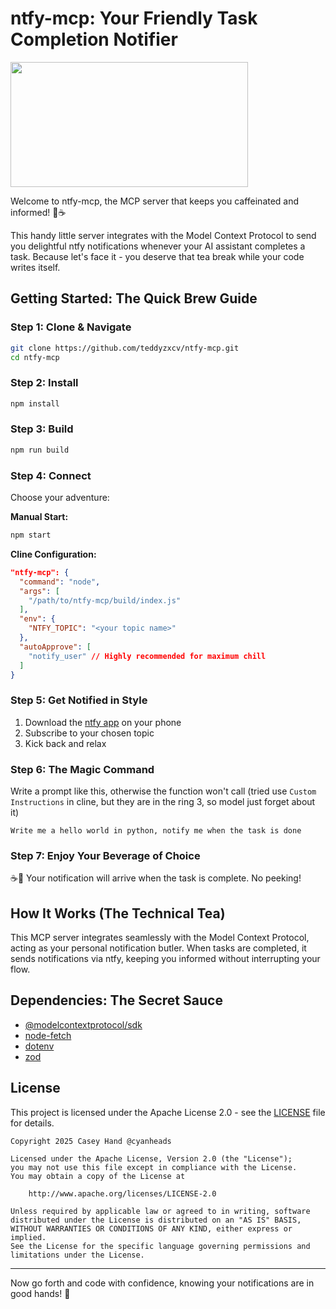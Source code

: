 # ntfy-mcp: Your Friendly Task Completion Notifier

<a href="https://glama.ai/mcp/servers/@teddyzxcv/ntfy-mcp">
  <img width="380" height="200" src="https://glama.ai/mcp/servers/@teddyzxcv/ntfy-mcp/badge" />
</a>

Welcome to ntfy-mcp, the MCP server that keeps you caffeinated and informed! 🚀☕️

This handy little server integrates with the Model Context Protocol to send you delightful ntfy notifications whenever your AI assistant completes a task. Because let's face it - you deserve that tea break while your code writes itself.

## Getting Started: The Quick Brew Guide

### Step 1: Clone & Navigate
```bash
git clone https://github.com/teddyzxcv/ntfy-mcp.git
cd ntfy-mcp
```

### Step 2: Install 
```bash
npm install
```

### Step 3: Build 
```bash
npm run build
```

### Step 4: Connect
Choose your adventure:

**Manual Start:**
```bash
npm start
```

**Cline Configuration:**
```json
"ntfy-mcp": {
  "command": "node",
  "args": [
    "/path/to/ntfy-mcp/build/index.js"
  ],
  "env": {
    "NTFY_TOPIC": "<your topic name>"
  },
  "autoApprove": [
    "notify_user" // Highly recommended for maximum chill
  ]
}
```

### Step 5: Get Notified in Style
1. Download the [ntfy app](https://ntfy.sh) on your phone
2. Subscribe to your chosen topic
3. Kick back and relax

### Step 6: The Magic Command
Write a prompt like this, otherwise the function won't call 
(tried use `Custom Instructions` in cline, but they are in the ring 3, so model just forget about it)
```
Write me a hello world in python, notify me when the task is done
```

### Step 7: Enjoy Your Beverage of Choice
☕️🍵 Your notification will arrive when the task is complete. No peeking!

## How It Works (The Technical Tea)

This MCP server integrates seamlessly with the Model Context Protocol, acting as your personal notification butler. When tasks are completed, it sends notifications via ntfy, keeping you informed without interrupting your flow.

## Dependencies: The Secret Sauce

- [@modelcontextprotocol/sdk](https://github.com/modelcontextprotocol/typescript-sdk)
- [node-fetch](https://github.com/node-fetch/node-fetch)
- [dotenv](https://github.com/motdotla/dotenv)
- [zod](https://github.com/colinhacks/zod)



## License

This project is licensed under the Apache License 2.0 - see the [LICENSE](LICENSE) file for details.

```
Copyright 2025 Casey Hand @cyanheads

Licensed under the Apache License, Version 2.0 (the "License");
you may not use this file except in compliance with the License.
You may obtain a copy of the License at

    http://www.apache.org/licenses/LICENSE-2.0

Unless required by applicable law or agreed to in writing, software
distributed under the License is distributed on an "AS IS" BASIS,
WITHOUT WARRANTIES OR CONDITIONS OF ANY KIND, either express or implied.
See the License for the specific language governing permissions and
limitations under the License.
```

---

Now go forth and code with confidence, knowing your notifications are in good hands! 🎉
